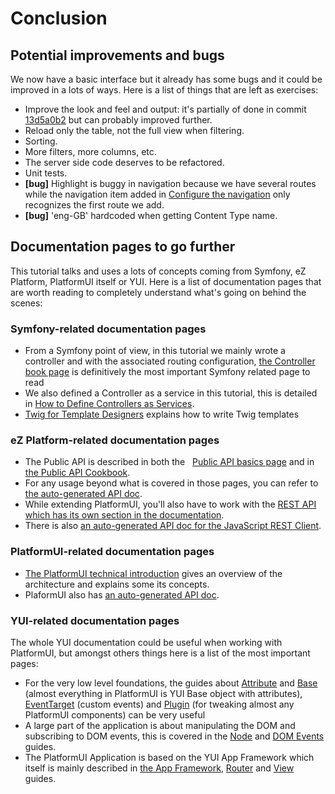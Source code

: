 #  Conclusion

## Potential improvements and bugs

We now have a basic interface but it already has some bugs and it could be improved in a lots of ways. Here is a list of things that are left as exercises:

-   Improve the look and feel and output: it's partially of done in commit [13d5a0b2](https://github.com/ezsystems/ExtendingPlatformUIConferenceBundle/commit/13d5a0b2f4d957425a751a2cc4cbd6566ed0b57a) but can probably improved further.
-   Reload only the table, not the full view when filtering.
-   Sorting.
-   More filters, more columns, etc.
-   The server side code deserves to be refactored.
-   Unit tests.
-   **\[bug\]** Highlight is buggy in navigation because we have several routes while the navigation item added in [Configure the navigation](Configure-the-navigation_31430245.html) only recognizes the first route we add.
-   **\[bug\]** 'eng-GB' hardcoded when getting Content Type name.

## Documentation pages to go further

This tutorial talks and uses a lots of concepts coming from Symfony, eZ Platform, PlatformUI itself or YUI. Here is a list of documentation pages that are worth reading to completely understand what's going on behind the scenes:

### Symfony-related documentation pages

-   From a Symfony point of view, in this tutorial we mainly wrote a controller and with the associated routing configuration, [the Controller book page](http://symfony.com/doc/current/book/controller.html) is definitively the most important Symfony related page to read
-   We also defined a Controller as a service in this tutorial, this is detailed in [How to Define Controllers as Services](http://symfony.com/doc/current/cookbook/controller/service.html).
-   [Twig for Template Designers](http://twig.sensiolabs.org/doc/templates.html) explains how to write Twig templates

### eZ Platform-related documentation pages

-   The Public API is described in both the   [Public API basics page](Getting-started-with-the-Public-API_31430305.html) and in [the Public API Cookbook](Public-API-Guide_31430303.html).
-   For any usage beyond what is covered in those pages, you can refer to [the auto-generated API doc](http://apidoc.ez.no/sami/trunk/NS/html/index.html).
-   While extending PlatformUI, you'll also have to work with the [REST API which has its own section in the documentation](REST-API-Guide_31430286.html).
-   There is also [an auto-generated API doc for the JavaScript REST Client](http://ezsystems.github.io/javascript-rest-client/).

### PlatformUI-related documentation pages

-   [The PlatformUI technical introduction](https://doc.ez.no/display/DEVELOPER/Backend+interface) gives an overview of the architecture and explains some its concepts.
-   PlaformUI also has [an auto-generated API doc](http://ezsystems.github.io/platformui-javascript-api/).

### YUI-related documentation pages

The whole YUI documentation could be useful when working with PlatformUI, but amongst others things here is a list of the most important pages:

-   For the very low level foundations, the guides about [Attribute](http://yuilibrary.com/yui/docs/attribute/) and [Base](http://yuilibrary.com/yui/docs/base/) (almost everything in PlatformUI is YUI Base object with attributes), [EventTarget](http://yuilibrary.com/yui/docs/event-custom/) (custom events) and [Plugin](http://yuilibrary.com/yui/docs/plugin/) (for tweaking almost any PlatformUI components) can be very useful
-   A large part of the application is about manipulating the DOM and subscribing to DOM events, this is covered in the [Node](http://yuilibrary.com/yui/docs/node/) and [DOM Events](http://yuilibrary.com/yui/docs/event/) guides.
-   The PlatformUI Application is based on the YUI App Framework which itself is mainly described in [the App Framework](http://yuilibrary.com/yui/docs/app/), [Router](http://yuilibrary.com/yui/docs/router/) and [View](http://yuilibrary.com/yui/docs/view/) guides.
